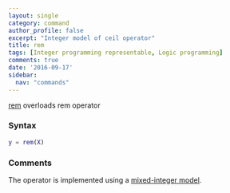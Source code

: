 ```yaml
---
layout: single
category: command
author_profile: false
excerpt: "Integer model of ceil operator"
title: rem
tags: [Integer programming representable, Logic programming]
comments: true
date: '2016-09-17'
sidebar:
  nav: "commands"
---
```


[rem](/command/rem) overloads rem operator

### Syntax

````matlab
y = rem(X)
````

### Comments

The operator is implemented using a [mixed-integer model](/tutorial/nonlinearoperatorsmixedinteger).
